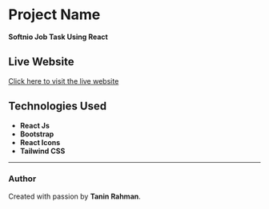 # Project Name

**Softnio Job Task Using React**

## Live Website

[Click here to visit the live website](https://softnio-task-react.netlify.app/)

## Technologies Used

- **React Js**
- **Bootstrap** 
- **React Icons** 
- **Tailwind CSS** 

---

### Author
Created with passion by **Tanin Rahman**.
